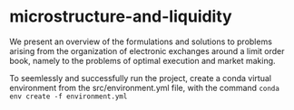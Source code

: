 # microstructure-and-liquidity

We present an overview of the formulations and solutions to problems arising from the organization of electronic exchanges around a limit order book, namely to the problems of optimal execution and market making.

To seemlessly and successfully run the project, create a conda virtual environment from the src/environment.yml file, with the command `conda env create -f environment.yml`
